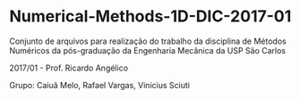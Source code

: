 # Numerical-Methods-1D-DIC-2017-01
Conjunto de arquivos para realização do trabalho da disciplina de Métodos Numéricos 
da pós-graduação da Engenharia Mecânica da USP São Carlos 

2017/01 - Prof. Ricardo Angélico

Grupo: Caiuã Melo, Rafael Vargas, Vinicius Sciuti
